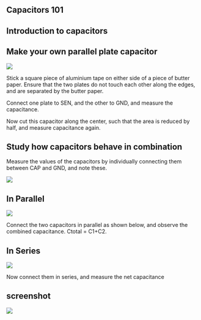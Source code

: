 Capacitors 101
---
## Introduction to capacitors
## Make your own parallel plate capacitor

![](file:///android_asset/DOC_HTML/apps/images/schematics/CMeasure.svg@80%|auto)

Stick a square piece of aluminium tape on either side of a piece of butter paper. Ensure that the two plates do not touch each other along the edges, and are separated by the butter paper.

Connect one plate to SEN, and the other to GND, and measure the capacitance.

Now cut this capacitor along the center, such that the area is reduced by half, and measure capacitance again.

## Study how capacitors behave in combination 

Measure the values of the capacitors by individually connecting them between CAP and GND, and note these.

![](file:///android_asset/DOC_HTML/apps/images/schematics/CMeasure.svg@80%|auto)


## In Parallel

![](file:///android_asset/DOC_HTML/apps/images/schematics/CParallelSimple.svg@80%|auto)

Connect the two capacitors in parallel as shown below, and observe the combined capacitance. Ctotal = C1+C2.

## In Series

![](file:///android_asset/DOC_HTML/apps/images/schematics/CSeriesSimple.svg@80%|auto)

Now connect them in series, and measure the net capacitance


## screenshot

![](file:///android_asset/DOC_HTML/apps/images/screenshots/capacitance_measurement.png@80%|auto)
